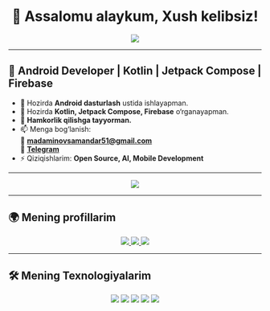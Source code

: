<h1 align="center">👋 Assalomu alaykum, Xush kelibsiz!</h1>

<p align="center">
  <img src="https://capsule-render.vercel.app/api?type=waving&color=gradient&height=200&section=header&text=Welcome%20to%20My%20Profile!&fontSize=40&animation=fadeIn" />
</p>

---

## 🚀 Android Developer | Kotlin | Jetpack Compose | Firebase

- 🔭 Hozirda **Android dasturlash** ustida ishlayapman.
- 🌱 Hozirda **Kotlin, Jetpack Compose, Firebase** o‘rganayapman.
- 👯 **Hamkorlik qilishga tayyorman.**
- 📫 Menga bog‘lanish:  
  📧 **madaminovsamandar51@gmail.com**  
  🔗 **[Telegram](https://telegram.org/sames_21)**
- ⚡ Qiziqishlarim: **Open Source, AI, Mobile Development**

---

<p align="center">
  <img src="https://readme-typing-svg.herokuapp.com?font=Fira+Code&pause=1000&color=F7BE3B&center=true&vCenter=true&width=600&lines=Android+Developer;Kotlin+%7C+Jetpack+Compose+%7C+Firebase;MVVM+%7C+Room+Database+%7C+Retrofit" />
</p>

---

## 🌍 **Mening profillarim**
<p align="center">
  <a href="https://www.linkedin.com/in/madaminof/">
    <img src="https://img.shields.io/badge/LinkedIn-0077B5?style=for-the-badge&logo=linkedin&logoColor=white"/>
  </a>
  <a href="https://leetcode.com/u/madaminov/">
    <img src="https://img.shields.io/badge/LeetCode-FFA116?style=for-the-badge&logo=leetcode&logoColor=white"/>
  </a>
  <a href="https://github.com/Madaminof" target="_blank">
    <img src="https://img.shields.io/badge/GitHub-181717?style=for-the-badge&logo=github&logoColor=white"/>
  </a>
</p>

---

## 🛠 **Mening Texnologiyalarim**
<p align="center">
  <img src="https://img.shields.io/badge/Kotlin-0095D5?style=for-the-badge&logo=kotlin&logoColor=white"/>
  <img src="https://img.shields.io/badge/Jetpack%20Compose-4285F4?style=for-the-badge&logo=android&logoColor=white"/>
  <img src="https://img.shields.io/badge/Firebase-FFCA28?style=for-the-badge&logo=firebase&logoColor=black"/>
  <img src="https://img.shields.io/badge/Room%20Database-0078D7?style=for-the-badge&logo=sqlite&logoColor=white"/>
  <img src="https://img.shields.io/badge/Retrofit-ff8c00?style=for-the-badge&logo=android&logoColor=white"/>
</p>

